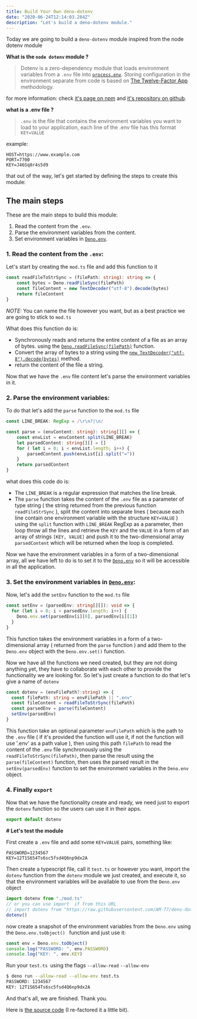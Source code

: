 ```yaml
---
title: Build Your Own deno-dotenv
date: "2020-06-24T12:14:03.284Z"
description: "Let's build a deno-dotenv module."
---
```


Today we are going to build a `deno-dotenv` module inspired from the node dotenv module

**What is the `node dotenv` module ?**

> Dotenv is a zero-dependency module that loads environment variables from a `.env` file into [`process.env`](https://nodejs.org/docs/latest/api/process.html#process_process_env). Storing configuration in the environment separate from code is based on [The Twelve-Factor App](http://12factor.net/config) methodology. 

for more information: check [it's page on npm](https://www.npmjs.com/package/dotenv) and [it's repository on github](https://github.com/motdotla/dotenv).

**what is a .env file ?** 

>`.env` is the file that contains the environment variables you want to load to your application, each line of the .env file has this format `KEY=VALUE`

example:

```
HOST=https://www.example.com
PORT=7700
KEY=J46Sq8r4s5d9
```



that out of the way, let's get started by defining the steps to create this module:

## The main steps

These are the main steps to build this module:

1.  Read the content from the `.env`.
2.  Parse the environment variables from the content.
3.  Set environment variables in [`Deno.env`](https://doc.deno.land/https/github.com/denoland/deno/releases/latest/download/lib.deno.d.ts#Deno.env).



### 1. Read the content from the `.env`:

Let's start by creating the `mod.ts` file and add this function to it

```typescript
const readFileToStrSync = (filePath: string): string => {
    const bytes = Deno.readFileSync(filePath)
    const fileContent = new TextDecoder("utf-8").decode(bytes)
    return fileContent
}
```

*NOTE:* You can name the file however you want, but as a best practice we are going to stick to `mod.ts`



What does this function do is: 

 - Synchronously reads and returns the entire content of a file as an array of bytes. using the [`Deno.readFileSync(filePath)`](https://doc.deno.land/https/github.com/denoland/deno/releases/latest/download/lib.deno.d.ts#Deno.readFileSync) function.
 - Convert the array of bytes to a string using the [`new TextDecoder("utf-8").decode(bytes)`](https://doc.deno.land/https/github.com/denoland/deno/releases/latest/download/lib.deno.d.ts#TextDecoder) method.
 - return the content of the file a string.



Now that we have the `.env` file content let's parse the environment variables in it.



### 2. Parse the environment variables:

To do that let's add the `parse` function to the `mod.ts` file

```typescript
const LINE_BREAK: RegExp = /\r\n?|\n/

const parse = (envContent: string): string[][] => {
    const envList = envContent.split(LINE_BREAK)
    let parsedContent: string[][] = []
    for ( let i = 0; i < envList.length; i++) {
        parsedContent.push(envList[i].split("="))
    }
    return parsedContent
}
```

what does this code do is: 

-   The `LINE_BREAK` is a regular expression that matches the line break.
-   The `parse` function takes the content of the `.env` file as a parameter of type string ( the string returned from the previous function `readFileStrSync` ), split the content into separate lines ( because each line contain one environment variable with the structure `KEY=VALUE` ) using the `split` function with `LINE_BREAK` RegExp as a parameter, then loop throw all the lines and retrieve the `KEY` and the `VALUE` in a form of an array of strings `[KEY, VALUE]` and push it to the two-dimensional array `parsedContent` which will be returned when the loop is completed.



Now we have the environment variables in a form of a two-dimensional array, all we have left to do is to set it to the [`Deno.env`](https://doc.deno.land/https/github.com/denoland/deno/releases/latest/download/lib.deno.d.ts#Deno.env) so it will be accessible in all the application.



### 3. Set the environment variables in [`Deno.env`](https://doc.deno.land/https/github.com/denoland/deno/releases/latest/download/lib.deno.d.ts#Deno.env):

Now, let's add the `setEnv` function to the `mod.ts` file

```typescript
const setEnv = (parsedEnv: string[][]): void => {
  for (let i = 0; i < parsedEnv.length; i++) {
    Deno.env.set(parsedEnv[i][0], parsedEnv[i][1])
  }
}
```

This function takes the environment variables in a form of a two-dimensional array ( returned from the `parse` function ) and add them to the `Deno.env` object with the `Deno.env.set()` function.



Now we have all the functions we need created, but they are not doing anything yet, they have to collaborate with each other to provide the functionality we are looking for. So let's just create a function to do that let's give a name of `dotenv`

```typescript
const dotenv = (envFilePath?:string) => {
  const filePath: string = envFilePath || ".env"
  const fileContent = readFileToStrSync(filePath)
  const parsedEnv = parse(fileContent)
  setEnv(parsedEnv)
}
```

This function take an optional parameter `envFilePath` which is the path to the `.env` file ( if it's provided the function will use it, if not the function will use '.env' as a path value ), then using this path `filePath` to read the content of the `.env` file synchronously using the `readFileToStrSync(filePath)`, then parse the result using the `parse(fileContent)` function, then uses the parsed result in the `setEnv(parsedEnv)` function to set the environment variables in the `Deno.env` object.

### 4. Finally `export`

Now that we have the functionality create and ready, we need just to export the `dotenv` function so the users can use it in their apps.

```typescript
export default dotenv
```

 

**# Let's test the module**

First create a `.env` file and add some `KEY=VALUE` pairs, something like: 

```
PASSWORD=1234567
KEY=12T1S654Ts6sc5fsd4Q6np9dx2A
```

Then create a typescript file, call it `test.ts` or however you want, import the `dotenv` function from the `dotenv` module we just created, and execute it, so that the environment variables will be available to use from the `Deno.env` object

```typescript
import dotenv from "./mod.ts"
// or you can use import  if from this URL
// import dotenv from "https://raw.githubusercontent.com/AM-77/deno-dotenv/master/mod.ts"
dotenv()
```

now create a snapshot of the environment variables from the `Deno.env` using the `Deno.env.toObject() ` function and just use it:

```typescript
const env = Deno.env.toObject()
console.log("PASSWORD: ", env.PASSWORD)
console.log("KEY: ", env.KEY)
```

Run your `test.ts `using the flags `--allow-read` `--allow-env`

```bash
$ deno run --allow-read --allow-env test.ts
PASSWORD: 1234567
KEY: 12T1S654Ts6sc5fsd4Q6np9dx2A
```

And that's all, we are finished. Thank you.

Here is [the source code](https://github.com/AM-77/deno-dotenv) (I re-factored it a little bit).